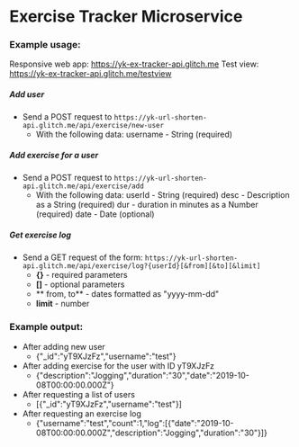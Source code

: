 # Exercise Tracker Microservice
### Example usage:
Responsive web app: https://yk-ex-tracker-api.glitch.me
Test view: https://yk-ex-tracker-api.glitch.me/testview
##### Add user
* Send a POST request to `https://yk-url-shorten-api.glitch.me/api/exercise/new-user`
  * With the following data:
        username - String (required)

##### Add exercise for a user
* Send a POST request to `https://yk-url-shorten-api.glitch.me/api/exercise/add`
  * With the following data:
        userId - String (required)
        desc - Description as a String (required)
        dur - duration in minutes as a Number (required)
        date - Date (optional)

##### Get exercise log
* Send a GET request of the form: `https://yk-url-shorten-api.glitch.me/api/exercise/log?{userId}[&from][&to][&limit]`
    * **{}** - required parameters
    * **[]** - optional parameters
    * ** from, to** - dates formatted as "yyyy-mm-dd"
    * **limit** - number
### Example output:
* After adding new user
    * {"_id":"yT9XJzFz","username":"test"}
* After adding exercise for the user with ID yT9XJzFz
    * {"description":"Jogging","duration":"30","date":"2019-10-08T00:00:00.000Z"}
* After requesting a list of users
    * [{"_id":"yT9XJzFz","username":"test"}]
* After requesting an exercise log
    * {"username":"test","count":1,"log":[{"date":"2019-10-08T00:00:00.000Z","description":"Jogging","duration":"30"}]}
